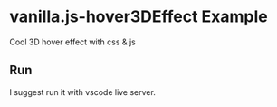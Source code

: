 # vanilla.js-hover3DEffect Example
Cool 3D hover effect with css & js 

## Run
I suggest run it with vscode live server.